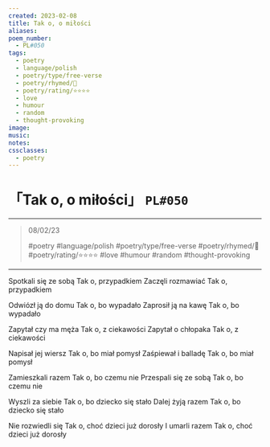 ```yaml
---
created: 2023-02-08
title: Tak o, o miłości
aliases:
poem_number:
  - PL#050
tags:
  - poetry
  - language/polish
  - poetry/type/free-verse
  - poetry/rhymed/🔴
  - poetry/rating/⭐⭐⭐⭐
  - love
  - humour
  - random
  - thought-provoking
image:
music:
notes:
cssclasses:
  - poetry
---
```

# 「Tak o, o miłości」 `PL#050`

---

> 08/02/23
> 
> #poetry 
> #language/polish 
> #poetry/type/free-verse 
> #poetry/rhymed/🔴 
> #poetry/rating/⭐⭐⭐⭐ 
> #love #humour #random #thought-provoking 

---

Spotkali się ze sobą
Tak o, przypadkiem
Zaczęli rozmawiać
Tak o, przypadkiem

Odwiózł ją do domu
Tak o, bo wypadało
Zaprosił ją na kawę
Tak o, bo wypadało

Zapytał czy ma męża
Tak o, z ciekawości
Zapytał o chłopaka
Tak o, z ciekawości

Napisał jej wiersz
Tak o, bo miał pomysł
Zaśpiewał i balladę
Tak o, bo miał pomysł 

Zamieszkali razem
Tak o, bo czemu nie
Przespali się ze sobą
Tak o, bo czemu nie

Wyszli za siebie
Tak o, bo dziecko się stało
Dalej żyją razem
Tak o, bo dziecko się stało

Nie rozwiedli się
Tak o, choć dzieci już dorosły
I umarli razem
Tak o, choć dzieci już dorosły